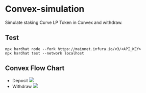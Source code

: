 # Convex-simulation
Simulate staking Curve LP Token in Convex and withdraw.
## Test
```
npx hardhat node --fork https://mainnet.infura.io/v3/<API_KEY>
npx hardhat test --network localhost
```
## Convex Flow Chart
* Deposit
![](https://miro.medium.com/max/875/0*n4rSGgp77ube9Y6Y)
* Withdraw
![](https://imgur.com/NyfdhKr)
